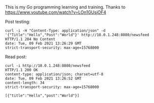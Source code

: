 This is my Go programming learning and training. Thanks to https://www.youtube.com/watch?v=LOn1GUsjOF4 

Post testing:  
```
curl -i -H "Content-Type: application/json" -d '{"Title":"Hello","Post":"World"}' http://10.0.1.248:8080/newsfeed
HTTP/1.1 204 No Content
date: Tue, 09 Feb 2021 13:26:29 GMT
strict-transport-security: max-age=15768000
```

Read post:
```
curl -i http://10.0.1.248:8080/newsfeed
HTTP/1.1 200 OK
content-type: application/json; charset=utf-8
date: Tue, 09 Feb 2021 13:26:52 GMT
content-length: 34
strict-transport-security: max-age=15768000

[{"title":"Hello","post":"World"}]
```